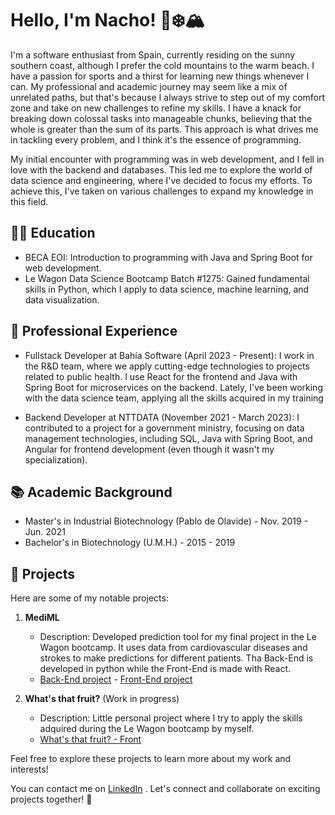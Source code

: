 # Hello, I'm Nacho! 👋❄️🏔️

I'm a software enthusiast from Spain, currently residing on the sunny southern coast, although I prefer the cold mountains to the warm beach. I have a passion for sports and a thirst for learning new things whenever I can. My professional and academic journey may seem like a mix of unrelated paths, but that's because I always strive to step out of my comfort zone and take on new challenges to refine my skills. I have a knack for breaking down colossal tasks into manageable chunks, believing that the whole is greater than the sum of its parts. This approach is what drives me in tackling every problem, and I think it's the essence of programming.

My initial encounter with programming was in web development, and I fell in love with the backend and databases. This led me to explore the world of data science and engineering, where I've decided to focus my efforts. To achieve this, I've taken on various challenges to expand my knowledge in this field.

## 👨‍🎓 Education

- BECA EOI: Introduction to programming with Java and Spring Boot for web development.
- Le Wagon Data Science Bootcamp Batch #1275: Gained fundamental skills in Python, which I apply to data science, machine learning, and data visualization.

## 💼 Professional Experience

- Fullstack Developer at Bahía Software (April 2023 - Present): I work in the R&D team, where we apply cutting-edge technologies to projects related to public health. I use React for the frontend and Java with Spring Boot for microservices on the backend. Lately, I've been working with the data science team, applying all the skills acquired in my training

- Backend Developer at NTTDATA (November 2021 - March 2023): I contributed to a project for a government ministry, focusing on data management technologies, including SQL, Java with Spring Boot, and Angular for frontend development (even though it wasn't my specialization).

## 📚 Academic Background

- Master's in Industrial Biotechnology (Pablo de Olavide) - Nov. 2019 - Jun. 2021
- Bachelor's in Biotechnology (U.M.H.) - 2015 - 2019

## 🚀 Projects

Here are some of my notable projects:

1. **MediML**
   - Description: Developed prediction tool for my final project in the Le Wagon bootcamp. It uses data from cardiovascular diseases and strokes to make predictions for different patients. Tha Back-End is developed in python while the Front-End is made with React.
   - [Back-End project](https://github.com/nachmz42/MediML) - [Front-End project](https://github.com/Remi-deronzier/mediml-front)

2. **What's that fruit?** (Work in progress)
   - Description: Little personal project where I try to apply the skills adquired during the Le Wagon bootcamp by myself.
   - [What's that fruit? - Front](https://github.com/nachmz42/what-is-that-fruit-front)

Feel free to explore these projects to learn more about my work and interests!

You can contact me on [LinkedIn](https://www.linkedin.com/in/ignaciomarzar/) . Let's connect and collaborate on exciting projects together! 🌟
